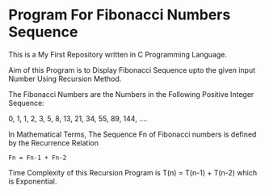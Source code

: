 # Program For Fibonacci Numbers Sequence

This is a My First Repository written in C Programming Language.

Aim of this Program is to Display Fibonacci Sequence upto the given input Number Using Recursion Method.

The Fibonacci Numbers are the Numbers in the Following Positive Integer Sequence:

0, 1, 1, 2, 3, 5, 8, 13, 21, 34, 55, 89, 144, ....

In Mathematical Terms, The Sequence Fn of Fibonacci numbers is defined by the Recurrence Relation

    Fn = Fn-1 + Fn-2
    
Time Complexity of this Recursion Program is T(n) = T(n-1) + T(n-2) which is Exponential.
